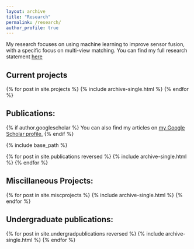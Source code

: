 ```yaml
---
layout: archive
title: "Research"
permalink: /research/
author_profile: true
---
```

My research focuses on using machine learning to improve sensor fusion, with a specific focus on multi-view matching. You can find my full research statement [here](/files/stephen-phillips-research-statement.md)

## Current projects
{% for post in site.projects %}
  {% include archive-single.html %}
{% endfor %}

## Publications:
{% if author.googlescholar %}
  You can also find my articles on <u><a href="{{author.googlescholar}}">my Google Scholar profile</a>.</u>
{% endif %}

{% include base_path %}

{% for post in site.publications reversed %}
  {% include archive-single.html %}
{% endfor %}

## Miscillaneous Projects:
{% for post in site.miscprojects %}
  {% include archive-single.html %}
{% endfor %}

## Undergraduate publications:
{% for post in site.undergradpublications reversed %}
  {% include archive-single.html %}
{% endfor %}


